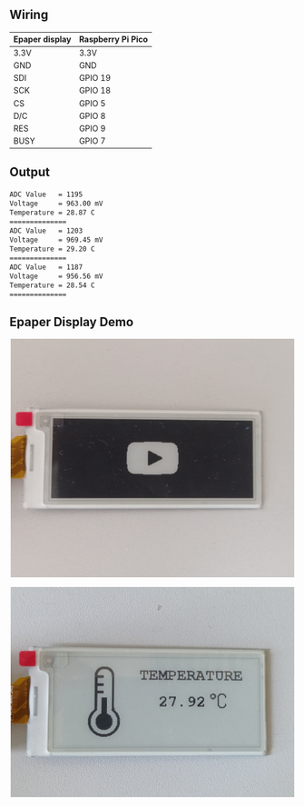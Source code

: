 ## Wiring
| Epaper display  | Raspberry Pi Pico |
| ------------- | ------------- |
| 3.3V  | 3.3V |
| GND  | GND |
| SDI  | GPIO 19 |
| SCK  | GPIO 18 |
| CS  | GPIO 5 |
| D/C  | GPIO 8 |
| RES  | GPIO 9 |
| BUSY  | GPIO 7 |

## Output
```
ADC Value   = 1195
Voltage     = 963.00 mV
Temperature = 28.87 C
==============
ADC Value   = 1203
Voltage     = 969.45 mV
Temperature = 29.20 C
==============
ADC Value   = 1187
Voltage     = 956.56 mV
Temperature = 28.54 C
==============
```

## Epaper Display Demo 

<p align="center">
  <img width=500" height="420" src="https://github.com/boshov/Paspberry-Pi-Pico/blob/main/Documents/Epaper-image.jpg"/> 
</p>

<p align="center">
  <img width=500" height="370" src="https://github.com/boshov/Paspberry-Pi-Pico/blob/main/Documents/Epaper-monitor.jpg"/>
</p>
